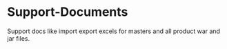 # Support-Documents
Support docs like import export excels for masters and all product war and jar files.
